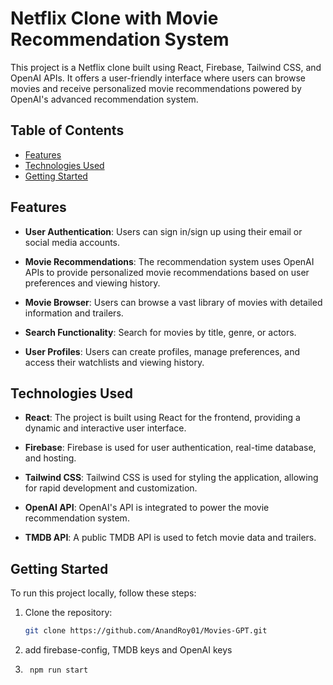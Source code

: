# Netflix Clone with Movie Recommendation System

This project is a Netflix clone built using React, Firebase, Tailwind CSS, and OpenAI APIs. It offers a user-friendly interface where users can browse movies and receive personalized movie recommendations powered by OpenAI's advanced recommendation system.

## Table of Contents

- [Features](#features)
- [Technologies Used](#technologies-used)
- [Getting Started](#getting-started)


## Features

- **User Authentication**: Users can sign in/sign up using their email or social media accounts.

- **Movie Recommendations**: The recommendation system uses OpenAI APIs to provide personalized movie recommendations based on user preferences and viewing history.

- **Movie Browser**: Users can browse a vast library of movies with detailed information and trailers.

- **Search Functionality**: Search for movies by title, genre, or actors.

- **User Profiles**: Users can create profiles, manage preferences, and access their watchlists and viewing history.

## Technologies Used

- **React**: The project is built using React for the frontend, providing a dynamic and interactive user interface.

- **Firebase**: Firebase is used for user authentication, real-time database, and hosting.

- **Tailwind CSS**: Tailwind CSS is used for styling the application, allowing for rapid development and customization.

- **OpenAI API**: OpenAI's API is integrated to power the movie recommendation system.

- **TMDB API**: A public TMDB API is used to fetch movie data and trailers.

## Getting Started

To run this project locally, follow these steps:

1. Clone the repository:

   ```bash
   git clone https://github.com/AnandRoy01/Movies-GPT.git

2. add firebase-config, TMDB keys and OpenAI keys

3. ```bash
    npm run start
